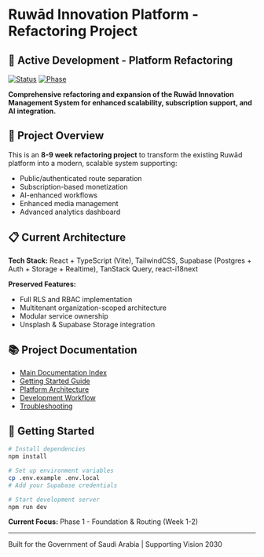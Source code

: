 # Ruwād Innovation Platform - Refactoring Project

## 🔄 Active Development - Platform Refactoring

[![Status](https://img.shields.io/badge/Status-Refactoring%20in%20Progress-orange)](./docs/README.md)
[![Phase](https://img.shields.io/badge/Current%20Phase-Foundation%20&%20Routing-blue)](./docs/01-Getting-Started/)

**Comprehensive refactoring and expansion of the Ruwād Innovation Management System for enhanced scalability, subscription support, and AI integration.**

## 🎯 Project Overview

This is an **8-9 week refactoring project** to transform the existing Ruwād platform into a modern, scalable system supporting:
- Public/authenticated route separation
- Subscription-based monetization
- AI-enhanced workflows
- Enhanced media management
- Advanced analytics dashboard

## 📋 Current Architecture

**Tech Stack:** React + TypeScript (Vite), TailwindCSS, Supabase (Postgres + Auth + Storage + Realtime), TanStack Query, react-i18next

**Preserved Features:**
- Full RLS and RBAC implementation
- Multitenant organization-scoped architecture
- Modular service ownership
- Unsplash & Supabase Storage integration

## 📚 Project Documentation

- [Main Documentation Index](./docs/README.md)
- [Getting Started Guide](./docs/01-Getting-Started/README.md)
- [Platform Architecture](./docs/02-Platform-Architecture/System-Overview.md)
- [Development Workflow](./docs/03-Development-Guides/Development-Workflow.md)
- [Troubleshooting](./docs/07-Operations-Maintenance/Troubleshooting.md)

## 🚀 Getting Started

```bash
# Install dependencies
npm install

# Set up environment variables
cp .env.example .env.local
# Add your Supabase credentials

# Start development server
npm run dev
```

**Current Focus:** Phase 1 - Foundation & Routing (Week 1-2)

---

Built for the Government of Saudi Arabia | Supporting Vision 2030